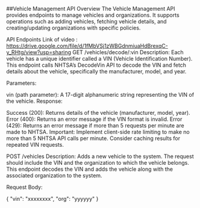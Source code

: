 ##Vehicle Management API
Overview
The Vehicle Management API provides endpoints to manage vehicles and organizations. It supports operations such as adding vehicles, fetching vehicle details, and creating/updating organizations with specific policies.

API Endpoints
Link of video : https://drive.google.com/file/d/1fMbVSj1zWBGdnmiuaHdBrexqC-y_RHtg/view?usp=sharing
GET /vehicles/decode/:vin
Description: Each vehicle has a unique identifier called a VIN (Vehicle Identification Number). This endpoint calls NHTSA’s DecodeVin API to decode the VIN and fetch details about the vehicle, specifically the manufacturer, model, and year.

Parameters:

vin (path parameter): A 17-digit alphanumeric string representing the VIN of the vehicle.
Response:

Success (200): Returns details of the vehicle (manufacturer, model, year).
Error (400): Returns an error message if the VIN format is invalid.
Error (429): Returns an error message if more than 5 requests per minute are made to NHTSA.
Important: Implement client-side rate limiting to make no more than 5 NHTSA API calls per minute. Consider caching results for repeated VIN requests.

POST /vehicles
Description: Adds a new vehicle to the system. The request should include the VIN and the organization to which the vehicle belongs. This endpoint decodes the VIN and adds the vehicle along with the associated organization to the system.

Request Body:

{
  "vin": "xxxxxxxx",
  "org": "yyyyyy"
}
